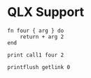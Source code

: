 # QLX Support

```qlx
fn four { arg } do
    return + arg 2
end

print call1 four 2

printflush getlink 0
```